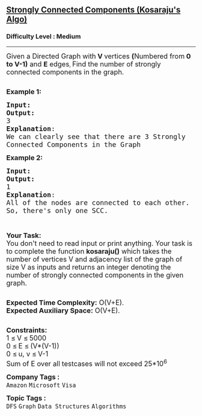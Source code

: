 <h2><a href="https://www.geeksforgeeks.org/problems/strongly-connected-components-kosarajus-algo/1">Strongly Connected Components (Kosaraju's Algo)</a></h2><h3>Difficulty Level : Medium</h3><hr><div class="problems_problem_content__Xm_eO"><p><span style="font-size: 18px;">Given a Directed Graph with<strong> V </strong>vertices <strong>(</strong>Numbered from<strong> 0 to V-1)</strong>&nbsp;and <strong>E</strong> edges</span>, <span style="font-size: 18px;">Find </span><span style="font-size: 18px;">the number of strongly connected components in the graph.</span><br>&nbsp;</p>
<p><span style="font-size: 18px;"><strong>Example 1:</strong></span></p>
<pre><span style="font-size: 18px;"><strong>Input:</strong></span>
<img src="https://media.geeksforgeeks.org/img-practice/PROD/addEditProblem/700394/Web/Other/89b7c4e7-e03c-402f-b445-3e8815299af6_1685086635.png" alt="">
<span style="font-size: 18px;"><strong>Output:</strong>
3
<strong>Explanation</strong>:
</span><img src="https://media.geeksforgeeks.org/img-practice/PROD/addEditProblem/700394/Web/Other/9f4ccc7f-8ad8-4f81-908a-01f27090ba5e_1685086635.png" alt="">
<span style="font-size: 18px;">We can clearly see that there are 3 Strongly
Connected Components in the Graph</span>
</pre>
<p><span style="font-size: 18px;"><strong>Example 2:</strong></span></p>
<pre><span style="font-size: 18px;"><strong>Input:</strong></span>
<img src="https://media.geeksforgeeks.org/img-practice/PROD/addEditProblem/700394/Web/Other/8b9b3908-a800-4ffa-acaf-26cb760eac8e_1685086635.png" alt="">
<span style="font-size: 18px;"><strong>Output:</strong>
1
<strong>Explanation</strong>:</span>
<span style="font-size: 18px;">All of the nodes are connected to each other.
So, there's only one SCC.</span>
</pre>
<p>&nbsp;</p>
<p><span style="font-size: 18px;"><strong>Your Task:</strong><br>You don't need to read input or print anything. Your task is to complete the function&nbsp;<strong>kosaraju()</strong> which takes the number of vertices V and adjacency list of the graph of size V as inputs and returns an integer denoting the number of strongly connected components in the given graph.</span><br>&nbsp;</p>
<p><span style="font-size: 18px;"><strong>Expected Time Complexity:</strong>&nbsp;O(V+E).<br><strong>Expected Auxiliary Space:</strong>&nbsp;O(V+E).</span><br>&nbsp;</p>
<p><span style="font-size: 18px;"><strong>Constraints:</strong><br>1 </span> <span style="font-size: 18px;">≤</span> <span style="font-size: 18px;"> V </span> <span style="font-size: 18px;">≤</span> <span style="font-size: 18px;"> 5000<br>0 </span> <span style="font-size: 18px;">≤</span> <span style="font-size: 18px;"> E </span> <span style="font-size: 18px;">≤</span> <span style="font-size: 18px;"> (V*(V-1))<br>0 </span> <span style="font-size: 18px;">≤</span> <span style="font-size: 18px;"> u, v </span> <span style="font-size: 18px;">≤</span> <span style="font-size: 18px;"> V-1<br>Sum of E over all testcases will not exceed 25*10<sup>6</sup></span></p></div><p><span style=font-size:18px><strong>Company Tags : </strong><br><code>Amazon</code>&nbsp;<code>Microsoft</code>&nbsp;<code>Visa</code>&nbsp;<br><p><span style=font-size:18px><strong>Topic Tags : </strong><br><code>DFS</code>&nbsp;<code>Graph</code>&nbsp;<code>Data Structures</code>&nbsp;<code>Algorithms</code>&nbsp;